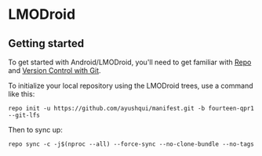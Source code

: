 LMODroid
===========

Getting started
---------------

To get started with Android/LMODroid, you'll need to get
familiar with [Repo](https://source.android.com/source/using-repo.html) and [Version Control with Git](https://source.android.com/source/version-control.html).

To initialize your local repository using the LMODroid trees, use a command like this:
```
repo init -u https://github.com/ayushqui/manifest.git -b fourteen-qpr1 --git-lfs
```
Then to sync up:
```
repo sync -c -j$(nproc --all) --force-sync --no-clone-bundle --no-tags
```
